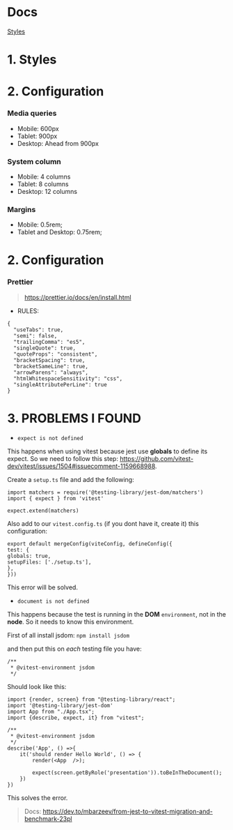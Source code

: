 # Docs

[Styles](#1-styles)

# 1. Styles
# 2. Configuration


### Media queries

- Mobile: 600px
- Tablet: 900px
- Desktop: Ahead from 900px

### System column

- Mobile: 4 columns
- Tablet: 8 columns
- Desktop: 12 columns

### Margins

- Mobile: 0.5rem;
- Tablet and Desktop: 0.75rem;

# 2. Configuration

### Prettier

> https://prettier.io/docs/en/install.html

- RULES:

```
{
  "useTabs": true,
  "semi": false,
  "trailingComma": "es5",
  "singleQuote": true,
  "quoteProps": "consistent",
  "bracketSpacing": true,
  "bracketSameLine": true,
  "arrowParens": "always",
  "htmlWhitespaceSensitivity": "css",
  "singleAttributePerLine": true
}

```


# 3. PROBLEMS I FOUND

- `expect is not defined`

This happens when using vitest because jest use **globals** to define its expect. So we need to follow
this step: https://github.com/vitest-dev/vitest/issues/1504#issuecomment-1159668988. 

Create a `setup.ts` file and add the following:

````
import matchers = require('@testing-library/jest-dom/matchers')
import { expect } from 'vitest'

expect.extend(matchers)

````

Also add to our ``vitest.config.ts`` (if you dont have it, create it)
this configuration:

```
export default mergeConfig(viteConfig, defineConfig({
test: {
globals: true,
setupFiles: ['./setup.ts'],
},
}))
```

This error will be solved.

- `document is not defined`

This happens because the test is running in the **DOM** `environment`, not in the **node**. So it needs
to know this environment.

First of all install jsdom:
```npm install jsdom```

and then put this on *each* testing file you have:

````
/**
 * @vitest-environment jsdom
 */
````

Should look like this:


```
import {render, screen} from "@testing-library/react";
import '@testing-library/jest-dom'
import App from "./App.tsx";
import {describe, expect, it} from "vitest";

/**
 * @vitest-environment jsdom
 */
describe('App', () =>{
    it('should render Hello World', () => {
        render(<App  />);

        expect(screen.getByRole('presentation')).toBeInTheDocument();
    })
})
```

This solves the error.

> Docs: https://dev.to/mbarzeev/from-jest-to-vitest-migration-and-benchmark-23pl

